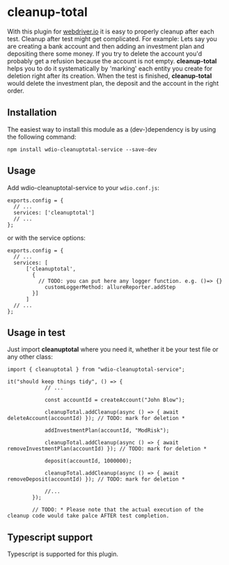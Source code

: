 # cleanup-total

With this plugin for [webdriver.io](https://webdriver.io/) it is easy to properly cleanup after each test.
Cleanup after test might get complicated. For example: Lets say you are creating a bank account and then adding an investment plan and depositing there some money. If you try to delete the account you'd probably get a refusion because the account is not empty. <b>cleanup-total</b> helps you to do it systematically by 'marking' each entity you create for deletion right after its creation. When the test is finished, <b>cleanup-total</b> would delete the investment plan, the deposit and the account in the right order.

<h2>Installation</h2>
The easiest way to install this module as a (dev-)dependency is by using the following command:

```
npm install wdio-cleanuptotal-service --save-dev
```

<h2>Usage</h2>

Add wdio-cleanuptotal-service to your `wdio.conf.js`:

```
exports.config = {
  // ...
  services: ['cleanuptotal']
  // ...
};
```
or with the service options:

```
exports.config = {
  // ...
  services: [
      ['cleanuptotal',
        {
          // TODO: you can put here any logger function. e.g. ()=> {}
            customLoggerMethod: allureReporter.addStep
        }]
      ]
  // ...
};
```

<h2>Usage in test</h2>

Just import <b>cleanuptotal</b> where you need it, whether it be your test file or any other class:

```
import { cleanuptotal } from "wdio-cleanuptotal-service";

it("should keep things tidy", () => {
            // ...

            const accountId = createAccount("John Blow");
            
            cleanupTotal.addCleanup(async () => { await deleteAccount(accountId) }); // TODO: mark for deletion * 

            addInvestmentPlan(accountId, "ModRisk");

            cleanupTotal.addCleanup(async () => { await removeInvestmentPlan(accountId) }); // TODO: mark for deletion *
            
            deposit(accountId, 1000000);

            cleanupTotal.addCleanup(async () => { await removeDeposit(accountId) }); // TODO: mark for deletion *

            //...
        });

        // TODO: * Please note that the actual execution of the cleanup code would take palce AFTER test completion.
```

<h2>Typescript support</h2>

Typescript is supported for this plugin.
